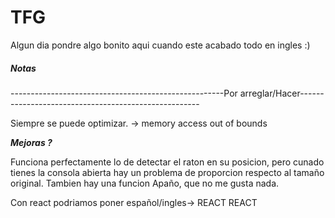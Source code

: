 # TFG

Algun dia pondre algo bonito aqui cuando este acabado todo en ingles :)

##### Notas ####

-----------------------------------------------------Por arreglar/Hacer-----------------------------------------------------

Siempre se puede optimizar. -> memory access out of bounds


*******************************************************Mejoras ?*******************************************************

Funciona perfectamente lo de detectar el raton en su posicion, pero cunado tienes la consola abierta hay un problema 
de proporcion respecto al tamaño original. Tambien hay una funcion Apaño, que no me gusta nada.

Con react podriamos poner español/ingles-> REACT REACT

